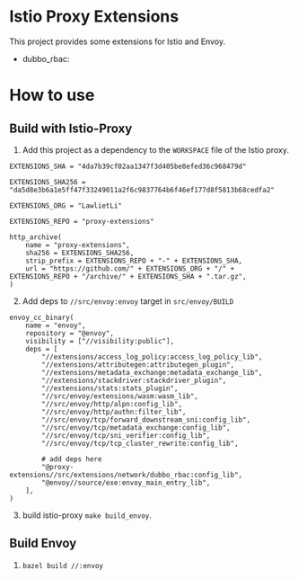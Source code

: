 # Istio Proxy Extensions
This project provides some extensions for Istio and Envoy.
- dubbo_rbac: 

# How to use

## Build with Istio-Proxy

1. Add this project as a dependency to the `WORKSPACE` file of the Istio proxy.
```bazel
EXTENSIONS_SHA = "4da7b39cf02aa1347f3d405be8efed36c968479d"

EXTENSIONS_SHA256 = "da5d8e3b6a1e5ff47f33249011a2f6c9837764b6f46ef177d8f5813b68cedfa2"

EXTENSIONS_ORG = "LawlietLi"

EXTENSIONS_REPO = "proxy-extensions"

http_archive(
    name = "proxy-extensions",
    sha256 = EXTENSIONS_SHA256,
    strip_prefix = EXTENSIONS_REPO + "-" + EXTENSIONS_SHA,
    url = "https://github.com/" + EXTENSIONS_ORG + "/" + EXTENSIONS_REPO + "/archive/" + EXTENSIONS_SHA + ".tar.gz",
)
```

2. Add deps to `//src/envoy:envoy` target in `src/envoy/BUILD`
```
envoy_cc_binary(
    name = "envoy",
    repository = "@envoy",
    visibility = ["//visibility:public"],
    deps = [
        "//extensions/access_log_policy:access_log_policy_lib",
        "//extensions/attributegen:attributegen_plugin",
        "//extensions/metadata_exchange:metadata_exchange_lib",
        "//extensions/stackdriver:stackdriver_plugin",
        "//extensions/stats:stats_plugin",
        "//src/envoy/extensions/wasm:wasm_lib",
        "//src/envoy/http/alpn:config_lib",
        "//src/envoy/http/authn:filter_lib",
        "//src/envoy/tcp/forward_downstream_sni:config_lib",
        "//src/envoy/tcp/metadata_exchange:config_lib",
        "//src/envoy/tcp/sni_verifier:config_lib",
        "//src/envoy/tcp/tcp_cluster_rewrite:config_lib",

        # add deps here
        "@proxy-extensions//src/extensions/network/dubbo_rbac:config_lib",
        "@envoy//source/exe:envoy_main_entry_lib",
    ],
)
```
3. build istio-proxy `make build_envoy`.

## Build Envoy
1. `bazel build //:envoy`